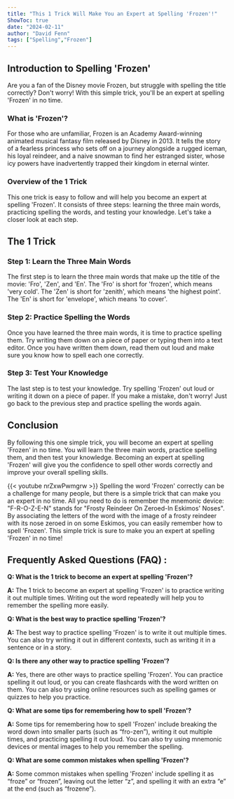 ```yaml
---
title: "This 1 Trick Will Make You an Expert at Spelling 'Frozen'!"
ShowToc: true 
date: "2024-02-11"
author: "David Fenn" 
tags: ["Spelling","Frozen"]
---
```

## Introduction to Spelling 'Frozen'

Are you a fan of the Disney movie Frozen, but struggle with spelling the title correctly? Don't worry! With this simple trick, you'll be an expert at spelling 'Frozen' in no time. 

### What is 'Frozen'?

For those who are unfamiliar, Frozen is an Academy Award-winning animated musical fantasy film released by Disney in 2013. It tells the story of a fearless princess who sets off on a journey alongside a rugged iceman, his loyal reindeer, and a naive snowman to find her estranged sister, whose icy powers have inadvertently trapped their kingdom in eternal winter.

### Overview of the 1 Trick

This one trick is easy to follow and will help you become an expert at spelling 'Frozen'. It consists of three steps: learning the three main words, practicing spelling the words, and testing your knowledge. Let's take a closer look at each step.

## The 1 Trick

### Step 1: Learn the Three Main Words

The first step is to learn the three main words that make up the title of the movie: 'Fro', 'Zen', and 'En'. The 'Fro' is short for 'frozen', which means 'very cold'. The 'Zen' is short for 'zenith', which means 'the highest point'. The 'En' is short for 'envelope', which means 'to cover'.

### Step 2: Practice Spelling the Words

Once you have learned the three main words, it is time to practice spelling them. Try writing them down on a piece of paper or typing them into a text editor. Once you have written them down, read them out loud and make sure you know how to spell each one correctly.

### Step 3: Test Your Knowledge

The last step is to test your knowledge. Try spelling 'Frozen' out loud or writing it down on a piece of paper. If you make a mistake, don't worry! Just go back to the previous step and practice spelling the words again.

## Conclusion

By following this one simple trick, you will become an expert at spelling 'Frozen' in no time. You will learn the three main words, practice spelling them, and then test your knowledge. Becoming an expert at spelling 'Frozen' will give you the confidence to spell other words correctly and improve your overall spelling skills.

{{< youtube nrZxwPwmgrw >}} 
Spelling the word 'Frozen' correctly can be a challenge for many people, but there is a simple trick that can make you an expert in no time. All you need to do is remember the mnemonic device: "F-R-O-Z-E-N" stands for "Frosty Reindeer On Zeroed-In Eskimos' Noses". By associating the letters of the word with the image of a frosty reindeer with its nose zeroed in on some Eskimos, you can easily remember how to spell 'Frozen'. This simple trick is sure to make you an expert at spelling 'Frozen' in no time!

## Frequently Asked Questions (FAQ) :
**Q: What is the 1 trick to become an expert at spelling 'Frozen'?**

**A:** The 1 trick to become an expert at spelling 'Frozen' is to practice writing it out multiple times. Writing out the word repeatedly will help you to remember the spelling more easily.

**Q: What is the best way to practice spelling 'Frozen'?**

**A:** The best way to practice spelling 'Frozen' is to write it out multiple times. You can also try writing it out in different contexts, such as writing it in a sentence or in a story. 

**Q: Is there any other way to practice spelling 'Frozen'?**

**A:** Yes, there are other ways to practice spelling 'Frozen'. You can practice spelling it out loud, or you can create flashcards with the word written on them. You can also try using online resources such as spelling games or quizzes to help you practice.

**Q: What are some tips for remembering how to spell 'Frozen'?**

**A:** Some tips for remembering how to spell 'Frozen' include breaking the word down into smaller parts (such as “fro-zen”), writing it out multiple times, and practicing spelling it out loud. You can also try using mnemonic devices or mental images to help you remember the spelling. 

**Q: What are some common mistakes when spelling 'Frozen'?**

**A:** Some common mistakes when spelling 'Frozen' include spelling it as “froze” or “frozen”, leaving out the letter “z”, and spelling it with an extra “e” at the end (such as “frozene”).





